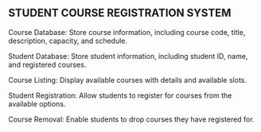 
## STUDENT COURSE REGISTRATION SYSTEM

Course Database: Store course information, including course code, title,
description, capacity, and schedule.

Student Database: Store student information, including student ID, name, and
registered courses.

Course Listing: Display available courses with details and available slots.

Student Registration: Allow students to register for courses from the available
options.

Course Removal: Enable students to drop courses they have registered for.
